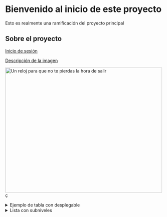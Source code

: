 # Bienvenido al inicio de este proyecto
Esto es realmente una ramificación del proyecto principal

## Sobre el proyecto

[Inicio de sesión](http://localhost/adminlte/dist/pages/Loginclientes.php)


[Descripción de la imagen](https://picsum.photos/800/600)

<image src="https://picsum.photos/800/600" alt="Un reloj para que no te pierdas la hora de salir" width="500" height="400">ç
<details>
<summary>
  Ejemplo de tabla con desplegable
</summary>
  
| Column 1 | Column 2 | Column 3 |
|----------|----------|----------|
| Row 1    | Cell 2   | Cell 3   |
| Row 2    | Cell 5   | Cell 6   |
| Row 3    | Cell 8   | Cell 9   |

</details>

<details>
  <summary>Lista con subniveles</summary>
  
1. Primer nivel
2. Segundo nivel
    * Primer subnivel
    * Segundo subnivel
        1. Elemento de lista 5
        2. Elemento de lista 6
        3. 
     
</details>



